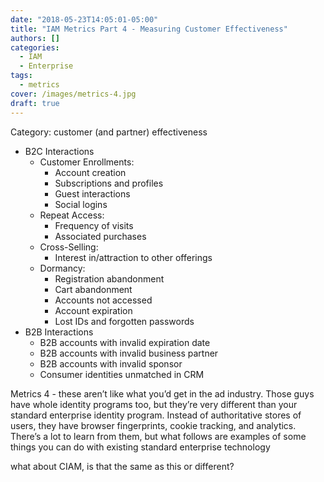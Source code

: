```yaml
---
date: "2018-05-23T14:05:01-05:00"
title: "IAM Metrics Part 4 - Measuring Customer Effectiveness"
authors: []
categories:
  - IAM
  - Enterprise
tags:
  - metrics
cover: /images/metrics-4.jpg
draft: true
---
```


Category: customer (and partner) effectiveness
* B2C Interactions
  - Customer Enrollments:
    + Account creation
    + Subscriptions and profiles
    + Guest interactions
    + Social logins
  - Repeat Access:
    + Frequency of visits
    + Associated purchases
  - Cross-Selling:
    + Interest in/attraction to other offerings
  - Dormancy:
    + Registration abandonment
    + Cart abandonment
    + Accounts not accessed
    + Account expiration
    + Lost IDs and forgotten passwords
* B2B Interactions
  - B2B accounts with invalid expiration date
  - B2B accounts with invalid business partner
  - B2B accounts with invalid sponsor
  - Consumer identities unmatched in CRM


Metrics 4 - these aren’t like what you’d get in the ad industry. Those guys have whole identity programs too, but they’re very different than your standard enterprise identity program. Instead of authoritative stores of users, they have browser fingerprints, cookie tracking, and analytics. There’s a lot to learn from them, but what follows are examples of some things you can do with existing standard enterprise technology

what about CIAM, is that the same as this or different?